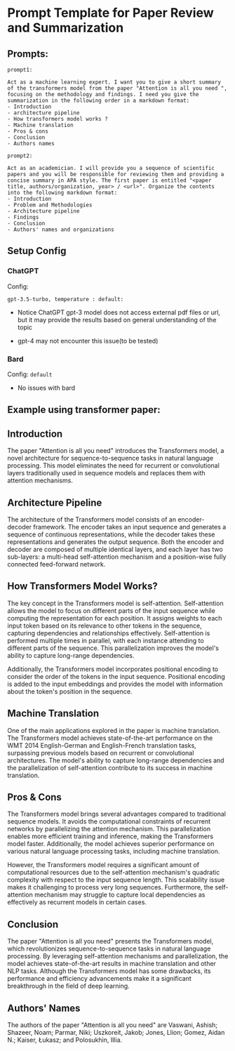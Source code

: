 # Prompt Template for Paper Review and Summarization    

## Prompts: 

`prompt1: `

```
Act as a machine learning expert. I want you to give a short summary of the transformers model from the paper "Attention is all you need ", focusing on the methodology and findings. I need you give the summarization in the following order in a markdown format: 
- Introduction
- architecture pipeline
- How transformers model works ? 
- Machine translation
- Pros & cons
- Conclusion
- Authors names
```

`prompt2:`

```
Act as an academician. I will provide you a sequence of scientific papers and you will be responsible for reviewing them and providing a concise summary in APA style. The first paper is entitled "<paper title, authors/organization, year> / <url>". Organize the contents into the following markdown format: 
- Introduction
- Problem and Methodologies
- Architecture pipeline
- Findings 
- Conclusion
- Authors' names and organizations
```

## Setup Config

### ChatGPT

Config:

`gpt-3.5-turbo, temperature : default:`

- Notice ChatGPT gpt-3 model does not access external pdf files or url, but it may provide the results based on general understanding of the topic

- gpt-4 may not encounter this issue(to be tested)
 
### Bard

Config: `default`

- No issues with bard


## Example using transformer paper:


## Introduction
The paper "Attention is all you need" introduces the Transformers model, a novel architecture for sequence-to-sequence tasks in natural language processing. This model eliminates the need for recurrent or convolutional layers traditionally used in sequence models and replaces them with attention mechanisms.

## Architecture Pipeline
The architecture of the Transformers model consists of an encoder-decoder framework. The encoder takes an input sequence and generates a sequence of continuous representations, while the decoder takes these representations and generates the output sequence. Both the encoder and decoder are composed of multiple identical layers, and each layer has two sub-layers: a multi-head self-attention mechanism and a position-wise fully connected feed-forward network.

## How Transformers Model Works?
The key concept in the Transformers model is self-attention. Self-attention allows the model to focus on different parts of the input sequence while computing the representation for each position. It assigns weights to each input token based on its relevance to other tokens in the sequence, capturing dependencies and relationships effectively. Self-attention is performed multiple times in parallel, with each instance attending to different parts of the sequence. This parallelization improves the model's ability to capture long-range dependencies.

Additionally, the Transformers model incorporates positional encoding to consider the order of the tokens in the input sequence. Positional encoding is added to the input embeddings and provides the model with information about the token's position in the sequence.

## Machine Translation
One of the main applications explored in the paper is machine translation. The Transformers model achieves state-of-the-art performance on the WMT 2014 English-German and English-French translation tasks, surpassing previous models based on recurrent or convolutional architectures. The model's ability to capture long-range dependencies and the parallelization of self-attention contribute to its success in machine translation.

## Pros & Cons
The Transformers model brings several advantages compared to traditional sequence models. It avoids the computational constraints of recurrent networks by parallelizing the attention mechanism. This parallelization enables more efficient training and inference, making the Transformers model faster. Additionally, the model achieves superior performance on various natural language processing tasks, including machine translation.

However, the Transformers model requires a significant amount of computational resources due to the self-attention mechanism's quadratic complexity with respect to the input sequence length. This scalability issue makes it challenging to process very long sequences. Furthermore, the self-attention mechanism may struggle to capture local dependencies as effectively as recurrent models in certain cases.

## Conclusion
The paper "Attention is all you need" presents the Transformers model, which revolutionizes sequence-to-sequence tasks in natural language processing. By leveraging self-attention mechanisms and parallelization, the model achieves state-of-the-art results in machine translation and other NLP tasks. Although the Transformers model has some drawbacks, its performance and efficiency advancements make it a significant breakthrough in the field of deep learning.

## Authors' Names
The authors of the paper "Attention is all you need" are Vaswani, Ashish; Shazeer, Noam; Parmar, Niki; Uszkoreit, Jakob; Jones, Llion; Gomez, Aidan N.; Kaiser, Łukasz; and Polosukhin, Illia.

